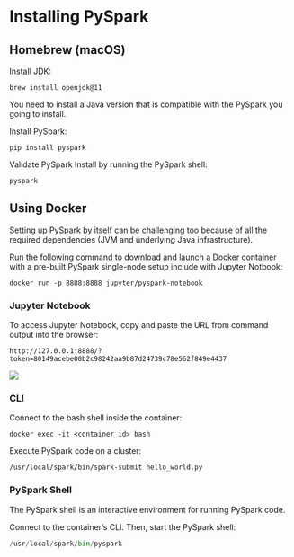 # Installing PySpark

## Homebrew (macOS)

Install JDK:
```shell
brew install openjdk@11
```

You need to install a Java version that is compatible with the PySpark you going to install.


Install PySpark:
```shell
pip install pyspark
```

Validate PySpark Install by running the PySpark shell:
```shell
pyspark
```


## Using Docker

Setting up PySpark by itself can be challenging too because of all the required dependencies (JVM and underlying Java infrastructure).

Run the following command to download and launch a Docker container with a pre-built PySpark single-node setup include with Jupyter Notbook:

```shell
docker run -p 8888:8888 jupyter/pyspark-notebook
```

### Jupyter Notebook

To access Jupyter Notebook, copy and paste the URL from command output into the browser:

```
http://127.0.0.1:8888/?token=80149acebe00b2c98242aa9b87d24739c78e562f849e4437
```

![](https://files.realpython.com/media/jupyter_notebook_homepage.99427f629127.png)


### CLI

Connect to the bash shell inside the container:

```shell
docker exec -it <container_id> bash
```

Execute PySpark code on a cluster:

```shell
/usr/local/spark/bin/spark-submit hello_world.py
```


### PySpark Shell

The PySpark shell is an interactive environment for running PySpark code.

Connect to the container’s CLI. Then, start the PySpark shell:
```py
/usr/local/spark/bin/pyspark
```
